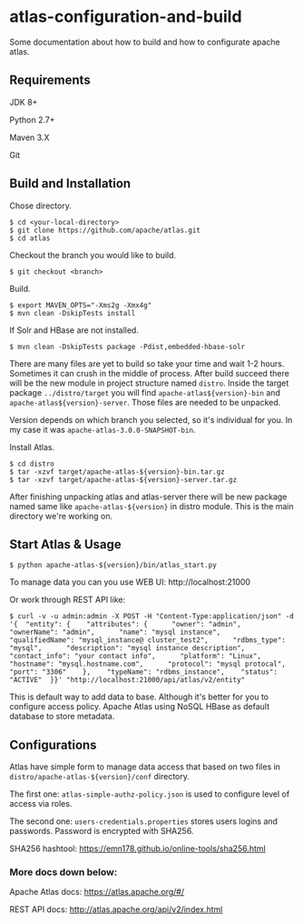 # atlas-configuration-and-build
Some documentation about how to build and how to configurate apache atlas.


## Requirements
JDK 8+

Python 2.7+

Maven 3.X

Git

## Build and Installation

Chose directory.

  ```
  $ cd <your-local-directory>  
  $ git clone https://github.com/apache/atlas.git
  $ cd atlas
  ```

Checkout the branch you would like to build.

  ```
  $ git checkout <branch>
  ```

Build.

  ```
  $ export MAVEN_OPTS="-Xms2g -Xmx4g"
  $ mvn clean -DskipTests install
  ```

If Solr and HBase are not installed.

  ```
  $ mvn clean -DskipTests package -Pdist,embedded-hbase-solr
  ```

There are many files are yet to build so take your time and wait 1-2 hours. Sometimes it can crush in the middle of process.
After build succeed there will be the new module in project structure named ``distro``. Inside the target package ``../distro/target`` you will find ``apache-atlas${version}-bin`` and ``apache-atlas${version}-server``.
Those files are needed to be unpacked.

Version depends on which branch you selected, so it's individual for you. In my case it was ``apache-atlas-3.0.0-SNAPSHOT-bin``.


Install Atlas.

  ```
  $ cd distro
  $ tar -xzvf target/apache-atlas-${version}-bin.tar.gz
  $ tar -xzvf target/apache-atlas-${version}-server.tar.gz
  ```

After finishing unpacking atlas and atlas-server there will be new package named same like ``apache-atlas-${version}`` in distro module.
This is the main directory we're working on.

## Start Atlas & Usage

  ```
  $ python apache-atlas-${version}/bin/atlas_start.py
  ```
To manage data you can you use WEB UI:
http://localhost:21000

Or work through REST API like:

```
$ curl -v -u admin:admin -X POST -H "Content-Type:application/json" -d '{  "entity": {    "attributes": {      "owner": "admin",      "ownerName": "admin",      "name": "mysql instance",      "qualifiedName": "mysql_instance@ cluster_test2",      "rdbms_type": "mysql",      "description": "mysql instance description",      "contact_info": "your contact info",      "platform": "Linux",      "hostname": "mysql.hostname.com",      "protocol": "mysql protocal",      "port": "3306"    },    "typeName": "rdbms_instance",    "status": "ACTIVE"  }}' "http://localhost:21000/api/atlas/v2/entity"
```

This is default way to add data to base. Although it's better for you to configure access policy.
Apache Atlas using NoSQL HBase as default database to store metadata.


## Configurations

Atlas have simple form to manage data access that based on two files in ``distro/apache-atlas-${version}/conf`` directory.

The first one:
``atlas-simple-authz-policy.json``
is used to configure level of access via roles.

The second one: 
``users-credentials.properties``
stores users logins and passwords. Password is encrypted with SHA256. 

SHA256 hashtool: https://emn178.github.io/online-tools/sha256.html

### More docs down below:

Apache Atlas docs: https://atlas.apache.org/#/

REST API docs: http://atlas.apache.org/api/v2/index.html
